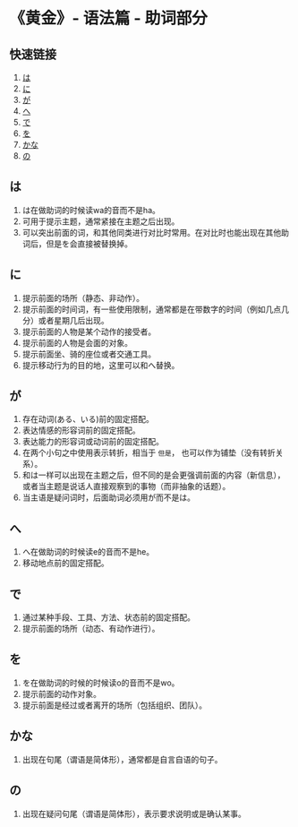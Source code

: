 # 《黄金》- 语法篇 - 助词部分

## 快速链接
1. [は](#は)
2. [に](#に)
3. [が](#が)
4. [へ](#へ)
5. [で](#で)
6. [を](#を)
7. [かな](#かな)
8. [の](#の)

## は
1. は在做助词的时候读wa的音而不是ha。
2. 可用于提示主题，通常紧接在主题之后出现。
3. 可以突出前面的词，和其他同类进行对比时常用。在对比时也能出现在其他助词后，但是を会直接被替换掉。

## に
1. 提示前面的场所（静态、非动作）。
2. 提示前面的时间词，有一些使用限制，通常都是在带数字的时间（例如几点几分）或者星期几后出现。
3. 提示前面的人物是某个动作的接受者。
4. 提示前面的人物是会面的对象。
5. 提示前面坐、骑的座位或者交通工具。
6. 提示移动行为的目的地，这里可以和へ替换。

## が
1. 存在动词(ある、いる)前的固定搭配。
2. 表达情感的形容词前的固定搭配。
3. 表达能力的形容词或动词前的固定搭配。
4. 在两个小句之中使用表示转折，相当于 `但是`， 也可以作为铺垫（没有转折关系）。
5. 和は一样可以出现在主题之后，但不同的是会更强调前面的内容（新信息），或者当主题是说话人直接观察到的事物（而非抽象的话题）。
6. 当主语是疑问词时，后面助词必须用が而不是は。

## へ
1. へ在做助词的时候读e的音而不是he。
2. 移动地点前的固定搭配。

## で
1. 通过某种手段、工具、方法、状态前的固定搭配。
2. 提示前面的场所（动态、有动作进行）。

## を
1. を在做助词的时候的时候读o的音而不是wo。
2. 提示前面的动作对象。
3. 提示前面是经过或者离开的场所（包括组织、团队）。

## かな
1. 出现在句尾（谓语是简体形），通常都是自言自语的句子。

## の
1. 出现在疑问句尾（谓语是简体形），表示要求说明或是确认某事。

##
